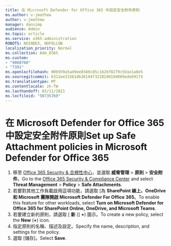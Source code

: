 ```yaml
---
title: 在 Microsoft Defender for Office 365 中設定安全附件原則
ms.author: v-jmathew
author: v-jmathew
manager: dansimp
audience: Admin
ms.topic: article
ms.service: o365-administration
ROBOTS: NOINDEX, NOFOLLOW
localization_priority: Normal
ms.collection: Adm_O365
ms.custom:
- "9000760"
- "7391"
ms.openlocfilehash: 00b939a5ad9ee0349c85c162bf8279c5b1e1a0e5
ms.sourcegitcommit: 6312ee31561db36104f32282d019d069ede69174
ms.translationtype: MT
ms.contentlocale: zh-TW
ms.lasthandoff: 03/11/2021
ms.locfileid: "50735769"
---
```

# <a name="set-up-safe-attachment-policies-in-microsoft-defender-for-office-365"></a><span data-ttu-id="42539-102">在 Microsoft Defender for Office 365 中設定安全附件原則</span><span class="sxs-lookup"><span data-stu-id="42539-102">Set up Safe Attachment policies in Microsoft Defender for Office 365</span></span>

1. <span data-ttu-id="42539-103">移至 [Office 365 Security & 合規性中心](https://go.microsoft.com/fwlink/p/?linkid=2077143)，並選取 **威脅管理**  >  **原則**  >  **安全附件**。</span><span class="sxs-lookup"><span data-stu-id="42539-103">Go to the [Office 365 Security & Compliance Center](https://go.microsoft.com/fwlink/p/?linkid=2077143) and select **Threat Management** > **Policy** > **Safe Attachments**.</span></span>
2. <span data-ttu-id="42539-104">若要對其他工作負載啟用這項功能，請選取 [為 **SharePoint 線上、OneDrive 和 Microsoft 團隊開啟 Microsoft Defender For Office 365**。</span><span class="sxs-lookup"><span data-stu-id="42539-104">To enable this feature for other workloads, select **Turn on Microsoft Defender for Office 365 for SharePoint Online, OneDrive, and Microsoft Teams**.</span></span>
3. <span data-ttu-id="42539-105">若要建立新的原則，請選取 [ **新** (] **+**) 圖示。</span><span class="sxs-lookup"><span data-stu-id="42539-105">To create a new policy, select the **New** (**+**) icon.</span></span>
4. <span data-ttu-id="42539-106">指定原則的名稱、描述及設定。</span><span class="sxs-lookup"><span data-stu-id="42539-106">Specify the name, description, and settings for the policy.</span></span>
5. <span data-ttu-id="42539-107">選取 [儲存]。</span><span class="sxs-lookup"><span data-stu-id="42539-107">Select **Save**.</span></span>

